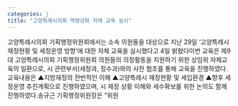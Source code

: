 ```yaml
---
categories: j
title: "고양특례시의회 역량강화 자체 교육 실시"
---
```

고양특례시의회 기획행정위원회에서는 소속 의원들을 대상으로 지난 29일 ‘고양특례시 재정현황 및 세정운영 방향’에 대한 자체 교육을 실시했다고 4일 밝혔다이번 교육은 제9대 고양특례시의회 기획행정위원회 의원들의 의정활동을 지원하기 위한 상임위 자체교육의 일환으로, 시 관련부서(세정과, 징수과)와의 사전 협조를 통해 교육을 진행하였다.교육내용은 ▲지방재정의 전반적인 이해 ▲고양특례시 재정현황 및 세입환경 ▲향후 세정운영 추진계획으로 진행하였으며, 시 재정 상황 이해와 세수확보를 위한 논의도 함께 진행하였다.송규근 기획행정위원장은 “위원